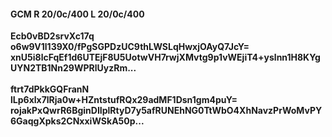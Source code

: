 #### GCM R 20/0c/400 L 20/0c/400
**Ecb0vBD2srvXc17q**<br/>**o6w9V1l139X0/fPgSGPDzUC9thLWSLqHwxjOAyQ7JcY=**<br/>**xnU5i8lcFqEf1d6UTEjF8U5UotwVH7rwjXMvtg9p1vWEjiT4+yslnn1H8KYgUYN2TB1Nn29WPRlUyzRm...**<br/><br/>
**ftrt7dPkkGQFranN**<br/>**lLp6xlx7lRja0w+HZntstufRQx29adMF1Dsn1gm4puY=**<br/>**rojakPxQwrR6BginDIIplRtyD7y5afRUNEhNG0TtWbO4XhNavzPrWoMvPY6GaqgXpks2CNxxiWSkA50p...**